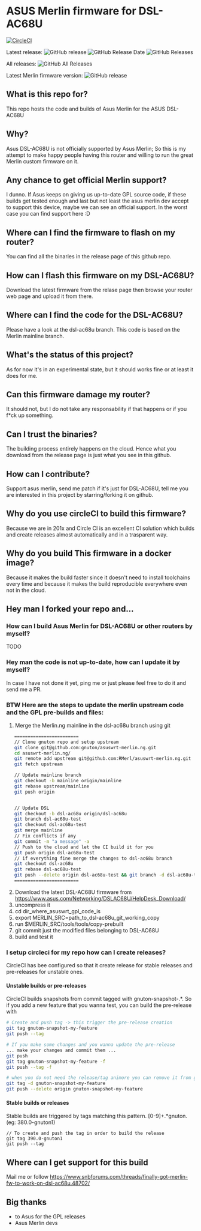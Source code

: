 # ASUS Merlin firmware for DSL-AC68U

[![CircleCI](https://circleci.com/gh/gnuton/asuswrt-merlin.ng/tree/dsl-ac68u.svg?style=svg)](https://circleci.com/gh/gnuton/asuswrt-merlin.ng/tree/dsl-ac68u)

Latest release:
![GitHub release](https://img.shields.io/github/release/gnuton/asuswrt-merlin.ng.svg) 
![GitHub Release Date](https://img.shields.io/github/release-date/gnuton/asuswrt-merlin.ng.svg)
![GitHub Releases](https://img.shields.io/github/downloads/gnuton/asuswrt-merlin.ng/latest/total.svg)

All releases:
![GitHub All Releases](https://img.shields.io/github/downloads/gnuton/asuswrt-merlin.ng/total.svg)


Latest Merlin firmware version: ![GitHub release](https://img.shields.io/github/tag/RMerl/asuswrt-merlin.ng.svg)

## What is this repo for?
This repo hosts the code and builds of Asus Merlin for the ASUS DSL-AC68U

## Why?
Asus DSL-AC68U is not officially supported by Asus Merlin; So this is my attempt to make happy people having this router and willing to run the great Merlin custom firmware on it.

## Any chance to get official Merlin support?
I dunno. If  Asus keeps on giving us up-to-date GPL source code, if these builds get tested enough and last but not least the asus merlin dev accept to support this device, maybe we can see an official support.
In the worst case you can find support here :D

## Where can I find the firmware to flash on my router?
You can find all the binaries in the release page of this github repo.

## How can I flash this firmware on my DSL-AC68U?
Download the latest firmware from the relase page then browse your router web page and upload it from there.

## Where can I find the code for the DSL-AC68U?
Please have a look at the dsl-ac68u branch. This code is based on the Merlin mainline branch.

## What's the status of this project?
As for now it's in an experimental state, but it should works fine or at least it does for me.

## Can this firmware damage my router?
It should not, but I do not take any responsability if that happens or if you f*ck up something. 

## Can I trust the binaries?
The building process entirely happens on the cloud. Hence what you download from the release page is just what you see in this github.

## How can I contribute?
Support asus merlin, send me patch if it's just for DSL-AC68U, tell me you are interested in this project by starring/forking it on github.

## Why do you use circleCI to build this firmware?
Because we are in 201x and Circle CI is an excellent CI solution which builds and create releases almost automatically and in a trasparent way.

## Why do you build This firmware in a docker image?
Because it makes the build faster since it doesn't need to install toolchains every time and because it makes the build reproducible everywhere even not in the cloud.

## Hey man I forked your repo and...
### How can I build Asus Merlin for DSL-AC68U or other routers by myself?
TODO

### Hey man the code is not up-to-date, how can I update it by myself?
In case I have not done it yet, ping me or just please feel free to do it and send me a PR.

### BTW Here are the steps to update the merlin upstream code and the GPL pre-builds and files:
1. Merge the Merlin.ng mainline in the dsl-ac68u branch using git
```bash
   ========================
   // Clone gnuton repo and setup upstream
   git clone git@github.com:gnuton/asuswrt-merlin.ng.git
   cd asuswrt-merlin.ng/
   git remote add upstream git@github.com:RMerl/asuswrt-merlin.ng.git
   git fetch upstream

   // Update mainline branch
   git checkout -b mainline origin/mainline
   git rebase upstream/mainline
   git push origin


   // Update DSL
   git checkout -b dsl-ac68u origin/dsl-ac68u
   git branch dsl-ac68u-test
   git checkout dsl-ac68u-test
   git merge mainline
   // Fix conflicts if any
   git commit -m "a message" -a
   // Push to the cloud and let the CI build it for you
   git push origin dsl-ac68u-test
   // if everything fine merge the changes to dsl-ac68u branch
   git checkout dsl-ac68u
   git rebase dsl-ac68u-test
   git push --delete origin dsl-ac68u-test && git branch -d dsl-ac68u-test
   ========================
```
2. Download the latest DSL-AC68U firmware from https://www.asus.com/Networking/DSLAC68U/HelpDesk_Download/
3. uncompress it
4. cd dir_where_asuswrt_gpl_code_is
5. export MERLIN_SRC=path_to_dsl-ac68u_git_working_copy
6. run $MERLIN_SRC/tools/tools/copy-prebuilt
7. git commit just the modified files belonging to DSL-AC68U
8. build and test it

### I setup circleci for my repo how can I create releases?
CircleCI has bee configured so that it create release for stable releases and pre-releases for unstable ones.

#### Unstable builds or pre-releases
CircleCI builds snapshots from commit tagged with gnuton-snapshot-.*. So if you add a new feature that you wanna test, you can build the pre-release with

```bash
# Create and push tag -> this trigger the pre-release creation
git tag gnuton-snapshot-my-feature
git push --tag

# If you make some changes and you wanna update the pre-release
... make your changes and commit them ...
git push
git tag gnuton-snapshot-my-feature -f
git push --tag -f

# when you do not need the release/tag animore you can remove it from github and from the repo
git tag -d gnuton-snapshot-my-feature
git push --delete origin gnuton-snapshot-my-feature
```
#### Stable builds or releases
Stable builds are triggered by tags matching this pattern. [0-9]+.*gnuton. (eg: 380.0-gnuton1)
```
// To create and push the tag in order to build the release
git tag 390.0-gnuton1
git push --tag
```
## Where can I get support for this build
Mail me or follow https://www.snbforums.com/threads/finally-got-merlin-fw-to-work-on-dsl-ac68u.48702/

## Big thanks
- to Asus for the GPL releases
- Asus Merlin devs
